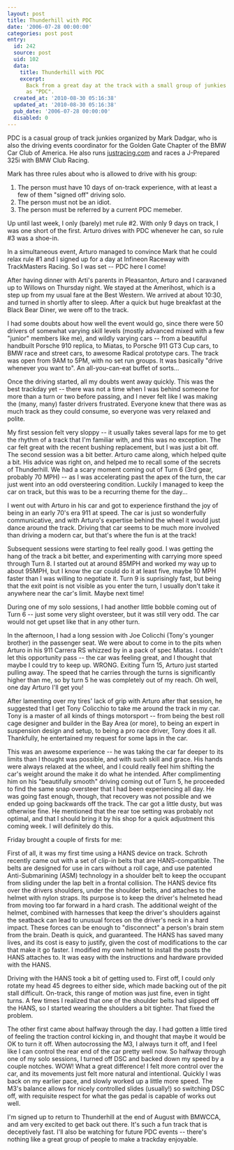 ```yaml
---
layout: post
title: Thunderhill with PDC
date: '2006-07-28 00:00:00'
categories: post post
entry:
  id: 242
  source: post
  uid: 102
  data:
    title: Thunderhill with PDC
    excerpt:
      Back from a great day at the track with a small group of junkies known
      as "PDC".
  created_at: '2010-08-30 05:16:38'
  updated_at: '2010-08-30 05:16:38'
  pub_date: '2006-07-28 00:00:00'
  disabled: 0
---
```


PDC is a casual group of track junkies organized by Mark Dadgar, who is also
the driving events coordinator for the Golden Gate Chapter of the BMW Car Club
of America. He also runs <a href='http://justracing.com/'>justracing.com</a>
and races a J-Prepared 325i with BMW Club Racing.

Mark has three rules about who is allowed to drive with his group:

<ol> 
<li>The person must have 10 days of on-track experience, with at least a few of them
"signed off" driving solo.  </li>
<li>The person must not be an idiot.  </li>
<li>The person must be referred by a current PDC memeber.  </li>
</ol> 
Up until last week, I only (barely) met rule #2.  With only 9 days on track, I
was one short of the first.  Arturo drives with PDC whenever he can, so rule #3
was a shoe-in.

In a simultaneous event, Arturo managed to convince Mark that he could relax
rule #1 and I signed up for a day at Infineon Raceway with TrackMasters Racing.
So I was set -- PDC here I come!

After having dinner with Arti's parents in Pleasanton, Arturo and I caravaned
up to Willows on Thursday night. We stayed at the Amerihost, which is a step
up from my usual fare at the Best Western. We arrived at about 10:30, and
turned in shortly after to sleep. After a quick but huge breakfast at the
Black Bear Diner, we were off to the track.

I had some doubts about how well the event would go, since there were 50
drivers of somewhat varying skill levels (mostly advanced mixed with a few
"junior" members like me), and wildly varying cars -- from a beautiful
handbuilt Porsche 910 replica, to Miatas, to Porsche 911 GT3 Cup cars, to BMW
race and street cars, to awesome Radical prototype cars. The track was open
from 9AM to 5PM, with no set run groups. It was basically "drive whenever you
want to". An all-you-can-eat buffet of sorts...

Once the driving started, all my doubts went away quickly. This was the best
trackday yet -- there was not a time when I was behind someone for more than a
turn or two before passing, and I never felt like I was making the (many, many)
faster drivers frustrated. Everyone knew that there was as much track as
they could consume, so everyone was very relaxed and polite.

My first session felt very sloppy -- it usually takes several laps for me to
get the rhythm of a track that I'm familiar with, and this was no exception.
The car felt great with the recent bushing replacement, but I was just a bit
off. The second session was a bit better. Arturo came along, which helped
quite a bit. His advice was right on, and helped me to recall some of the
secrets of Thunderhill. We had a scary moment coming out of Turn 6 (3rd gear,
probably 70 MPH) -- as I was accelerating past the apex of the turn, the car
just went into an odd oversteering condition. Luckily I managed to keep the
car on track, but this was to be a recurring theme for the day...

I went out with Arturo in his car and got to experience firsthand the joy of
being in an early 70's era 911 at speed. The car is just so wonderfully
communicative, and with Arturo's expertise behind the wheel it would just dance
around the track. Driving that car seems to be much more involved than driving
a modern car, but that's where the fun is at the track!

Subsequent sessions were starting to feel really good. I was getting the hang
of the track a bit better, and experimenting with carrying more speed through
Turn 8. I started out at around 85MPH and worked my way up to about 95MPH, but
I know the car could do it at least five, maybe 10 MPH faster than I was
willing to negotiate it. Turn 9 is suprisingly fast, but being that the exit
point is not visible as you enter the turn, I usually don't take it anywhere
near the car's limit. Maybe next time!

During one of my solo sessions, I had another little bobble coming out of Turn
6 -- just some very slight oversteer, but it was still very odd. The car would
not get upset like that in any other turn.

In the afternoon, I had a long session with Joe Colicchi (Tony's younger
brother) in the passenger seat. We were about to come in to the pits when
Arturo in his 911 Carrera RS whizzed by in a pack of spec Miatas. I couldn't
let this opportunity pass -- the car was feeling great, and I thought that
maybe I could try to keep up. WRONG. Exiting Turn 15, Arturo just started
pulling away. The speed that he carries through the turns is significantly
higher than me, so by turn 5 he was completely out of my reach. Oh well, one
day Arturo I'll get you!

After lamenting over my tires' lack of grip with Arturo after that session, he
suggested that I get Tony Colicchio to take me around the track in my car.
Tony is a master of all kinds of things motorsport -- from being the best roll
cage designer and builder in the Bay Area (or more), to being an expert in
suspension design and setup, to being a pro race driver, Tony does it all.
Thankfully, he entertained my request for some laps in the car.

This was an awesome experience -- he was taking the car far deeper to its
limits than I thought was possible, and with such skill and grace. His hands
were always relaxed at the wheel, and I could really feel him shifting the
car's weight around the make it do what he intended. After complimenting him
on his "beautifully smooth" driving coming out of Turn 5, he proceeded to find
the same snap oversteer that I had been experiencing all day. He was going
fast enough, though, that recovery was not possible and we ended up going
backwards off the track. The car got a little dusty, but was otherwise fine.
He mentioned that the rear toe setting was probably not optimal, and that I
should bring it by his shop for a quick adjustment this coming week. I will
definitely do this.

Friday brought a couple of firsts for me:

First of all, it was my first time using a HANS device on track. Schroth
recently came out with a set of clip-in belts that are HANS-compatible. The
belts are designed for use in cars without a roll cage, and use patented
Anti-Submarining (ASM) technology in a shoulder belt to keep the occupant from
sliding under the lap belt in a frontal collision. The HANS device fits over
the drivers shoulders, under the shoulder belts, and attaches to the helmet
with nylon straps. Its purpose is to keep the driver's helmeted head from
moving too far forward in a hard crash. The additional weight of the helmet,
combined with harnesses that keep the driver's shoulders against the seatback
can lead to unusual forces on the driver's neck in a hard impact. These
forces can be enough to "disconnect" a person's brain stem from the brain.
Death is quick, and guaranteed. The HANS has saved many lives, and its cost
is easy to justify, given the cost of modifications to the car that make it
go faster. I modified my own helmet to install the posts the HANS attaches
to. It was easy with the instructions and hardware provided with the HANS.

Driving with the HANS took a bit of getting used to. First off, I could only
rotate my head 45 degrees to either side, which made backing out of the pit
stall difficult. On-track, this range of motion was just fine, even in tight
turns. A few times I realized that one of the shoulder belts had slipped off
the HANS, so I started wearing the shoulders a bit tighter. That fixed the
problem.

The other first came about halfway through the day. I had gotten a little
tired of feeling the traction control kicking in, and thought that maybe it
would be OK to turn it off. When autocrossing the M3, I always turn it off,
and I feel like I can control the rear end of the car pretty well now. So
halfway through one of my solo sessions, I turned off DSC and backed down my
speed by a couple notches. WOW! What a great difference! I felt more
control over the car, and its movements just felt more natural and
intentional. Quickly I was back on my earlier pace, and slowly worked up a
little more speed. The M3's balance allows for nicely controlled slides
(usually!) so switching DSC off, with requisite respect for what the gas
pedal is capable of works out well.

I'm signed up to return to Thunderhill at the end of August with BMWCCA, and am
very excited to get back out there. It's such a fun track that is deceptively
fast. I'll also be watching for future PDC events -- there's nothing like a
great group of people to make a trackday enjoyable.
